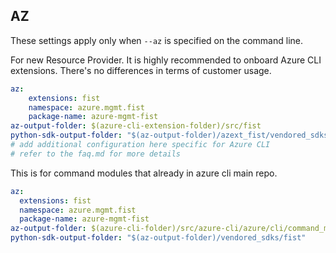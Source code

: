 ## AZ

These settings apply only when `--az` is specified on the command line.

For new Resource Provider. It is highly recommended to onboard Azure CLI extensions. There's no differences in terms of customer usage. 

``` yaml $(az) && $(target-mode) != 'core'
az:
    extensions: fist
    namespace: azure.mgmt.fist
    package-name: azure-mgmt-fist
az-output-folder: $(azure-cli-extension-folder)/src/fist
python-sdk-output-folder: "$(az-output-folder)/azext_fist/vendored_sdks/fist"
# add additional configuration here specific for Azure CLI
# refer to the faq.md for more details
```



This is for command modules that already in azure cli main repo. 
``` yaml $(az) && $(target-mode) == 'core'
az:
  extensions: fist
  namespace: azure.mgmt.fist
  package-name: azure-mgmt-fist
az-output-folder: $(azure-cli-folder)/src/azure-cli/azure/cli/command_modules/fist
python-sdk-output-folder: "$(az-output-folder)/vendored_sdks/fist"
``` 